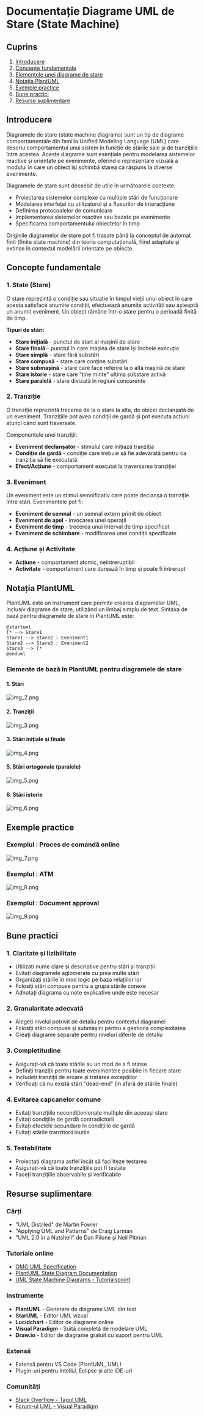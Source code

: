 # Documentație Diagrame UML de Stare (State Machine)

## Cuprins
1. [Introducere](#introducere)
2. [Concepte fundamentale](#concepte-fundamentale)
3. [Elementele unei diagrame de stare](#elementele-unei-diagrame-de-stare)
4. [Notația PlantUML](#notația-plantuml)
5. [Exemple practice](#exemple-practice)
6. [Bune practici](#bune-practici)
7. [Resurse suplimentare](#resurse-suplimentare)

## Introducere

Diagramele de stare (state machine diagrams) sunt un tip de diagrame comportamentale din familia Unified Modeling Language (UML) care descriu comportamentul unui sistem în funcție de stările sale și de tranzițiile între acestea. Aceste diagrame sunt esențiale pentru modelarea sistemelor reactive și orientate pe evenimente, oferind o reprezentare vizuală a modului în care un obiect își schimbă starea ca răspuns la diverse evenimente.

Diagramele de stare sunt deosebit de utile în următoarele contexte:
- Proiectarea sistemelor complexe cu multiple stări de funcționare
- Modelarea interfeței cu utilizatorul și a fluxurilor de interacțiune
- Definirea protocoalelor de comunicare
- Implementarea sistemelor reactive sau bazate pe evenimente
- Specificarea comportamentului obiectelor în timp

Originile diagramelor de stare pot fi trasate până la conceptul de automat finit (finite state machine) din teoria computațională, fiind adaptate și extinse în contextul modelării orientate pe obiecte.

## Concepte fundamentale

### 1. State (Stare)

O stare reprezintă o condiție sau situație în timpul vieții unui obiect în care acesta satisface anumite condiții, efectuează anumite activități sau așteaptă un anumit eveniment. Un obiect rămâne într-o stare pentru o perioadă finită de timp.

**Tipuri de stări:**
- **Stare inițială** - punctul de start al mașinii de stare
- **Stare finală** - punctul în care mașina de stare își încheie execuția
- **Stare simplă** - stare fără substări
- **Stare compusă** - stare care conține substări
- **Stare submașină** - stare care face referire la o altă mașină de stare
- **Stare istorie** - stare care "ține minte" ultima substare activă
- **Stare paralelă** - stare divizată în regiuni concurente

### 2. Tranziție

O tranziție reprezintă trecerea de la o stare la alta, de obicei declanșată de un eveniment. Tranzițiile pot avea condiții de gardă și pot executa acțiuni atunci când sunt traversate.

Componentele unei tranziții:
- **Eveniment declanșator** - stimulul care inițiază tranziția
- **Condiție de gardă** - condiție care trebuie să fie adevărată pentru ca tranziția să fie executată
- **Efect/Acțiune** - comportament executat la traversarea tranziției

### 3. Eveniment

Un eveniment este un stimul semnificativ care poate declanșa o tranziție între stări. Evenimentele pot fi:
- **Eveniment de semnal** - un semnal extern primit de obiect
- **Eveniment de apel** - invocarea unei operații
- **Eveniment de timp** - trecerea unui interval de timp specificat
- **Eveniment de schimbare** - modificarea unei condiții specificate

### 4. Acțiune și Activitate

- **Acțiune** - comportament atomic, neîntreruptibil
- **Activitate** - comportament care durează în timp și poate fi întrerupt


## Notația PlantUML

PlantUML este un instrument care permite crearea diagramelor UML, inclusiv diagrame de stare, utilizând un limbaj simplu de text. Sintaxa de bază pentru diagramele de stare în PlantUML este:

```plantuml
@startuml
[* --> Stare1
Stare1 --> Stare2 : Eveniment1
Stare2 --> Stare3 : Eveniment2
Stare3 --> [*
@enduml
```

### Elemente de bază în PlantUML pentru diagramele de stare

#### 1. Stări

![img_2.png](imgs-05-states/img_2.png)

#### 2. Tranziții

![img_3.png](imgs-05-states/img_3.png)

#### 3. Stări inițiale și finale

![img_4.png](imgs-05-states/img_4.png)

#### 5. Stări ortogonale (paralele)

![img_5.png](imgs-05-states/img_5.png)

#### 6. Stări istorie

![img_6.png](imgs-05-states/img_6.png)

## Exemple practice

### Exemplul : Proces de comandă online

![img_7.png](imgs-05-states/img_7.png)

### Exemplul : ATM

![img_8.png](imgs-05-states/img_8.png)

### Exemplul : Document approval

![img_9.png](imgs-05-states/img_9.png)

## Bune practici

### 1. Claritate și lizibilitate
- Utilizați nume clare și descriptive pentru stări și tranziții
- Evitați diagramele aglomerate cu prea multe stări
- Organizați stările în mod logic pe baza relațiilor lor
- Folosiți stări compuse pentru a grupa stările conexe
- Adnotați diagrama cu note explicative unde este necesar

### 2. Granularitate adecvată
- Alegeți nivelul potrivit de detaliu pentru contextul diagramei
- Folosiți stări compuse și submașini pentru a gestiona complexitatea
- Creați diagrame separate pentru niveluri diferite de detaliu

### 3. Completitudine
- Asigurați-vă că toate stările au un mod de a fi atinse
- Definiți tranziții pentru toate evenimentele posibile în fiecare stare
- Includeți tranziții de eroare și tratarea excepțiilor
- Verificați că nu există stări "dead-end" (în afară de stările finale)

### 4. Evitarea capcanelor comune
- Evitați tranzițiile necondiționionate multiple din aceeași stare
- Evitați condițiile de gardă contradictorii
- Evitați efectele secundare în condițiile de gardă
- Evitați stările tranzitorii inutile

### 5. Testabilitate
- Proiectați diagrama astfel încât să faciliteze testarea
- Asigurați-vă că toate tranzițiile pot fi testate
- Faceți tranzițiile observabile și verificabile

## Resurse suplimentare

### Cărți
- "UML Distilled" de Martin Fowler
- "Applying UML and Patterns" de Craig Larman
- "UML 2.0 in a Nutshell" de Dan Pilone și Neil Pitman

### Tutoriale online
- [OMG UML Specification](https://www.omg.org/spec/UML/)
- [PlantUML State Diagram Documentation](https://plantuml.com/state-diagram)
- [UML State Machine Diagrams - Tutorialspoint](https://www.tutorialspoint.com/uml/uml_statechart_diagram.htm)

### Instrumente
- **PlantUML** - Generare de diagrame UML din text
- **StarUML** - Editor UML vizual
- **Lucidchart** - Editor de diagrame online
- **Visual Paradigm** - Suită completă de modelare UML
- **Draw.io** - Editor de diagrame gratuit cu suport pentru UML

### Extensii
- Extensii pentru VS Code (PlantUML, UML)
- Plugin-uri pentru IntelliJ, Eclipse și alte IDE-uri

### Comunități
- [Stack Overflow - Tagul UML](https://stackoverflow.com/questions/tagged/uml)
- [Forum-ul UML - Visual Paradigm](https://forums.visual-paradigm.com/c/uml-and-sysml/13)